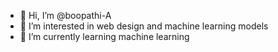 - 👋 Hi, I’m @boopathi-A
- 👀 I’m interested in web design and machine learning models
- 🌱 I’m currently learning machine learning


<!---
boopathi-A/boopathi-A is a ✨ special ✨ repository because its `README.md` (this file) appears on your GitHub profile.
You can click the Preview link to take a look at your changes.
--->
